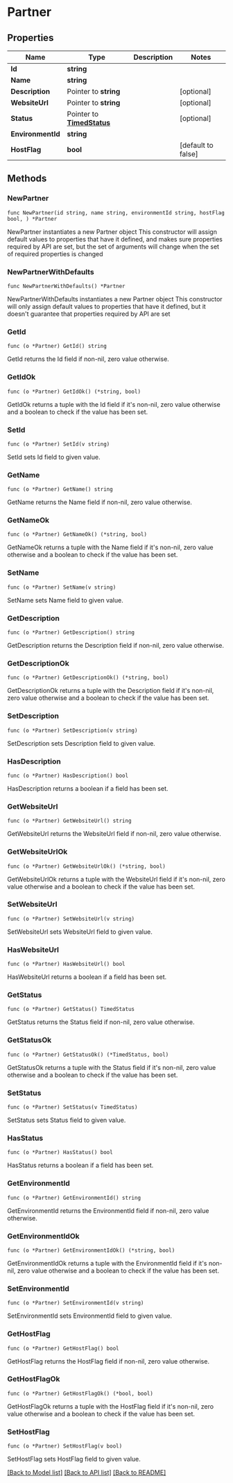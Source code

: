 # Partner

## Properties

Name | Type | Description | Notes
------------ | ------------- | ------------- | -------------
**Id** | **string** |  | 
**Name** | **string** |  | 
**Description** | Pointer to **string** |  | [optional] 
**WebsiteUrl** | Pointer to **string** |  | [optional] 
**Status** | Pointer to [**TimedStatus**](TimedStatus.md) |  | [optional] 
**EnvironmentId** | **string** |  | 
**HostFlag** | **bool** |  | [default to false]

## Methods

### NewPartner

`func NewPartner(id string, name string, environmentId string, hostFlag bool, ) *Partner`

NewPartner instantiates a new Partner object
This constructor will assign default values to properties that have it defined,
and makes sure properties required by API are set, but the set of arguments
will change when the set of required properties is changed

### NewPartnerWithDefaults

`func NewPartnerWithDefaults() *Partner`

NewPartnerWithDefaults instantiates a new Partner object
This constructor will only assign default values to properties that have it defined,
but it doesn't guarantee that properties required by API are set

### GetId

`func (o *Partner) GetId() string`

GetId returns the Id field if non-nil, zero value otherwise.

### GetIdOk

`func (o *Partner) GetIdOk() (*string, bool)`

GetIdOk returns a tuple with the Id field if it's non-nil, zero value otherwise
and a boolean to check if the value has been set.

### SetId

`func (o *Partner) SetId(v string)`

SetId sets Id field to given value.


### GetName

`func (o *Partner) GetName() string`

GetName returns the Name field if non-nil, zero value otherwise.

### GetNameOk

`func (o *Partner) GetNameOk() (*string, bool)`

GetNameOk returns a tuple with the Name field if it's non-nil, zero value otherwise
and a boolean to check if the value has been set.

### SetName

`func (o *Partner) SetName(v string)`

SetName sets Name field to given value.


### GetDescription

`func (o *Partner) GetDescription() string`

GetDescription returns the Description field if non-nil, zero value otherwise.

### GetDescriptionOk

`func (o *Partner) GetDescriptionOk() (*string, bool)`

GetDescriptionOk returns a tuple with the Description field if it's non-nil, zero value otherwise
and a boolean to check if the value has been set.

### SetDescription

`func (o *Partner) SetDescription(v string)`

SetDescription sets Description field to given value.

### HasDescription

`func (o *Partner) HasDescription() bool`

HasDescription returns a boolean if a field has been set.

### GetWebsiteUrl

`func (o *Partner) GetWebsiteUrl() string`

GetWebsiteUrl returns the WebsiteUrl field if non-nil, zero value otherwise.

### GetWebsiteUrlOk

`func (o *Partner) GetWebsiteUrlOk() (*string, bool)`

GetWebsiteUrlOk returns a tuple with the WebsiteUrl field if it's non-nil, zero value otherwise
and a boolean to check if the value has been set.

### SetWebsiteUrl

`func (o *Partner) SetWebsiteUrl(v string)`

SetWebsiteUrl sets WebsiteUrl field to given value.

### HasWebsiteUrl

`func (o *Partner) HasWebsiteUrl() bool`

HasWebsiteUrl returns a boolean if a field has been set.

### GetStatus

`func (o *Partner) GetStatus() TimedStatus`

GetStatus returns the Status field if non-nil, zero value otherwise.

### GetStatusOk

`func (o *Partner) GetStatusOk() (*TimedStatus, bool)`

GetStatusOk returns a tuple with the Status field if it's non-nil, zero value otherwise
and a boolean to check if the value has been set.

### SetStatus

`func (o *Partner) SetStatus(v TimedStatus)`

SetStatus sets Status field to given value.

### HasStatus

`func (o *Partner) HasStatus() bool`

HasStatus returns a boolean if a field has been set.

### GetEnvironmentId

`func (o *Partner) GetEnvironmentId() string`

GetEnvironmentId returns the EnvironmentId field if non-nil, zero value otherwise.

### GetEnvironmentIdOk

`func (o *Partner) GetEnvironmentIdOk() (*string, bool)`

GetEnvironmentIdOk returns a tuple with the EnvironmentId field if it's non-nil, zero value otherwise
and a boolean to check if the value has been set.

### SetEnvironmentId

`func (o *Partner) SetEnvironmentId(v string)`

SetEnvironmentId sets EnvironmentId field to given value.


### GetHostFlag

`func (o *Partner) GetHostFlag() bool`

GetHostFlag returns the HostFlag field if non-nil, zero value otherwise.

### GetHostFlagOk

`func (o *Partner) GetHostFlagOk() (*bool, bool)`

GetHostFlagOk returns a tuple with the HostFlag field if it's non-nil, zero value otherwise
and a boolean to check if the value has been set.

### SetHostFlag

`func (o *Partner) SetHostFlag(v bool)`

SetHostFlag sets HostFlag field to given value.



[[Back to Model list]](../README.md#documentation-for-models) [[Back to API list]](../README.md#documentation-for-api-endpoints) [[Back to README]](../README.md)


